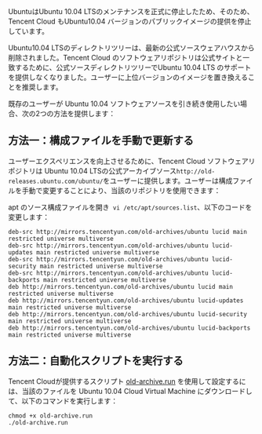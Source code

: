 UbuntuはUbuntu 10.04 LTSのメンテナンスを正式に停止したため、そのため、Tencent Cloud もUbuntu10.04 バージョンのパブリックイメージの提供を停止しています。

 Ubuntu10.04 LTSのディレクトリツリーは、最新の公式ソースウェアハウスから削除されました。Tencent Cloud のソフトウェアリポジトリは公式サイトと一致するために、公式ソースディレクトリツリーでUbuntu 10.04 LTS のサポートを提供しなくなりました。ユーザーに上位バージョンのイメージを置き換えることを推奨します。 

既存のユーザーが Ubuntu 10.04 ソフトウェアソースを引き続き使用したい場合、次の2つの方法を提供します：

## 方法一：構成ファイルを手動で更新する
ユーザーエクスペリエンスを向上させるために、Tencent Cloud ソフトウェアリポジトリは Ubuntu 10.04 LTSの公式アーカイブソース`http://old-releases.ubuntu.com/ubuntu/`をユーザーに提供します。ユーザーは構成ファイルを手動で変更することにより、当該のリポジトリを使用できます：

apt のソース構成ファイルを開き` vi /etc/apt/sources.list`、以下のコードを変更します：

```
deb-src http://mirrors.tencentyun.com/old-archives/ubuntu lucid main restricted universe multiverse
deb-src http://mirrors.tencentyun.com/old-archives/ubuntu lucid-updates main restricted universe multiverse
deb-src http://mirrors.tencentyun.com/old-archives/ubuntu lucid-security main restricted universe multiverse
deb-src http://mirrors.tencentyun.com/old-archives/ubuntu lucid-backports main restricted universe multiverse
deb http://mirrors.tencentyun.com/old-archives/ubuntu lucid main restricted universe multiverse
deb http://mirrors.tencentyun.com/old-archives/ubuntu lucid-updates main restricted universe multiverse
deb http://mirrors.tencentyun.com/old-archives/ubuntu lucid-security main restricted universe multiverse
deb http://mirrors.tencentyun.com/old-archives/ubuntu lucid-backports main restricted universe multiverse
```

## 方法二：自動化スクリプトを実行する
Tencent Cloudが提供するスクリプト [old-archive.run](http://ubuntu10-10016717.cos.myqcloud.com/old-archive.run) を使用して設定するには、当該のファイルを Ubuntu 10.04 Cloud Virtual Machine にダウンロードして、以下のコマンドを実行します：

```
chmod +x old-archive.run
./old-archive.run
```
